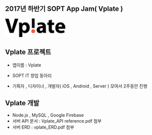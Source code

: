 ## 2017년 하반기 SOPT App Jam( Vplate )

![](./vplateLogo.jpg) 



## Vplate 프로젝트

- 앱이름 : Vplate

- SOPT IT 창업 동아리
- 기획자 , 디자이너 , 개발자( iOS , Android , Server ) 모여서 2주동안 진행



## Vplate 개발

- Node.js , MySQL , Google Firebase
- 서버 API 문서 : Vplate_API reference.pdf 첨부
- 서버 ERD : vplate_ERD.pdf 첨부